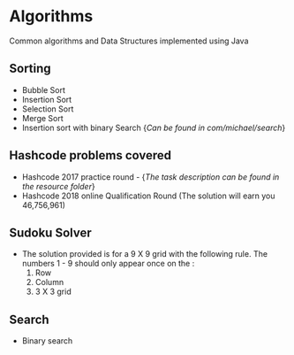 # Algorithms
Common algorithms and Data Structures implemented using Java

## Sorting
- Bubble Sort
- Insertion Sort
- Selection Sort
- Merge Sort
- Insertion sort with binary Search {_Can be found in com/michael/search_}

## Hashcode problems covered
- Hashcode 2017 practice round - {_The task description can be found in the resource folder_}
- Hashcode 2018 online Qualification Round (The solution will earn you 46,756,961)

## Sudoku Solver
- The solution provided is for a 9 X 9 grid with the following rule. The numbers 1 - 9 should only appear once on the :
  1. Row
  2. Column 
  3. 3 X 3 grid
  
## Search
- Binary search
        
